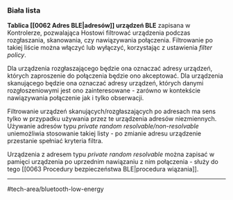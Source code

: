 ### Biała lista
**Tablica [[0062 Adres BLE|adresów]] urządzeń BLE** zapisana w Kontrolerze, pozwalająca Hostowi filtrować urządzenia podczas rozgłaszania, skanowania, czy nawiązywania połączenia.
Filtrowanie po takiej liście można włączyć lub wyłączyć, korzystając z ustawienia *filter policy*.

Dla urządzenia rozgłaszającego będzie ona oznaczać adresy urządzeń, których zaproszenie do połączenia będzie ono akceptować.
Dla urządzenia skanującego będzie ona oznaczać adresy urządzeń, których danymi rozgłoszeniowymi jest ono zainteresowane - zarówno w kontekście nawiązywania połączenie jak i tylko obserwacji.


Filtrowanie urządzeń skanujących/rozgłaszających po adresach ma sens tylko w przypadku używania przez te urządzenia adresów niezmiennych. Używanie adresów typu *private random resolvable/non-resolvable* uniemożliwia stosowanie takiej listy - po zmianie adresu urządzenie przestanie spełniać kryteria filtra.

Urządzenia z adresem typu *private random resolvable* można zapisać w pamięci urządzenia po uprzednim nawiązaniu z nim połączenia - służy do tego [[0063 Procedury bezpieczeństwa BLE|procedura wiązania]]. 

---
#tech-area/bluetooth-low-energy 